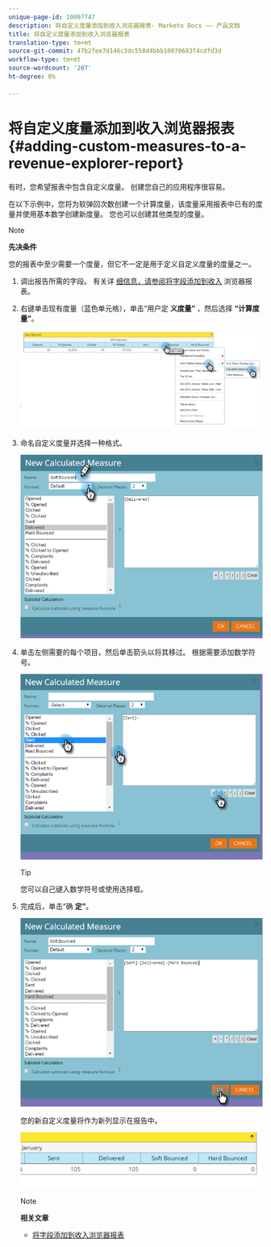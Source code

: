 ```yaml
---
unique-page-id: 10097747
description: 将自定义度量添加到收入浏览器报表- Marketo Docs —— 产品文档
title: 将自定义度量添加到收入浏览器报表
translation-type: tm+mt
source-git-commit: 47b2fee7d146c3dc558d4bbb10070683f4cdfd3d
workflow-type: tm+mt
source-wordcount: '207'
ht-degree: 0%

---
```



# 将自定义度量添加到收入浏览器报表 {#adding-custom-measures-to-a-revenue-explorer-report}

有时，您希望报表中包含自定义度量。 创建您自己的应用程序很容易。

在以下示例中，您将为软弹回次数创建一个计算度量，该度量采用报表中已有的度量并使用基本数学创建新度量。 您也可以创建其他类型的度量。

>[!NOTE]
>
>**先决条件**
>
>您的报表中至少需要一个度量，但它不一定是用于定义自定义度量的度量之一。

1. 调出报告所需的字段。 有关详 [细信息，请参阅将字段添加到收入](adding-fields-to-a-revenue-explorer-report.md) 浏览器报表。
1. 右键单击现有度量（蓝色单元格），单击“用户定 **义度量”** ，然后选择 **“计算度量”**。

   ![](assets/image2016-1-26-11-3a7-3a49.png)

1. 命名自定义度量并选择一种格式。

   ![](assets/image2016-1-26-11-3a26-3a23.png)

1. 单击左侧需要的每个项目，然后单击箭头以将其移过。 根据需要添加数学符号。

   ![](assets/image2016-1-26-11-3a16-3a55.png)

   >[!TIP]
   >
   >您可以自己键入数学符号或使用选择框。

1. 完成后，单击“确 **定”**。

   ![](assets/image2016-1-26-11-3a37-3a27.png)

   您的新自定义度量将作为新列显示在报告中。

   ![](assets/image2016-1-26-11-3a29-3a16.png)

   >[!NOTE]
   >
   >**相关文章**
   >
   >    
   >    
   >    * [将字段添加到收入浏览器报表](adding-fields-to-a-revenue-explorer-report.md)


